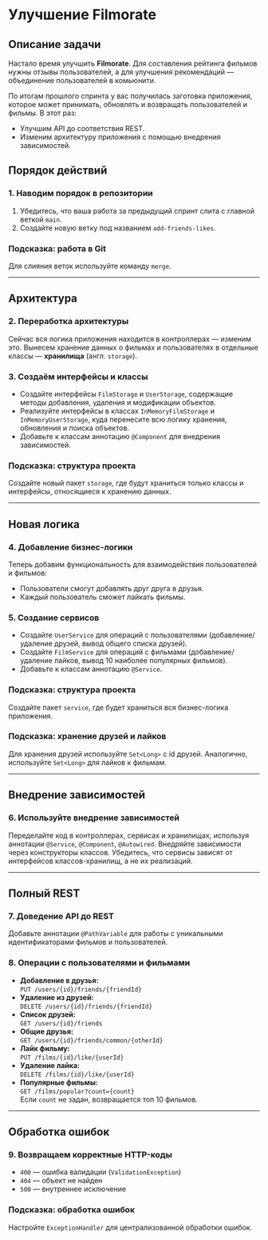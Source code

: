 # Улучшение Filmorate

## Описание задачи

Настало время улучшить **Filmorate**. Для составления рейтинга фильмов нужны отзывы пользователей, а для улучшения рекомендаций — объединение пользователей в комьюнити.

По итогам прошлого спринта у вас получилась заготовка приложения, которое может принимать, обновлять и возвращать пользователей и фильмы. В этот раз:
- Улучшим API до соответствия REST.
- Изменим архитектуру приложения с помощью внедрения зависимостей.

## Порядок действий

### 1. Наводим порядок в репозитории

1. Убедитесь, что ваша работа за предыдущий спринт слита с главной веткой `main`.
2. Создайте новую ветку под названием `add-friends-likes`.

### Подсказка: работа в Git

Для слияния веток используйте команду `merge`.

---

## Архитектура

### 2. Переработка архитектуры

Сейчас вся логика приложения находится в контроллерах — изменим это. Вынесем хранение данных о фильмах и пользователях в отдельные классы — **хранилища** (англ. `storage`).

### 3. Создаём интерфейсы и классы

- Создайте интерфейсы `FilmStorage` и `UserStorage`, содержащие методы добавления, удаления и модификации объектов.
- Реализуйте интерфейсы в классах `InMemoryFilmStorage` и `InMemoryUserStorage`, куда перенесите всю логику хранения, обновления и поиска объектов.
- Добавьте к классам аннотацию `@Component` для внедрения зависимостей.

### Подсказка: структура проекта

Создайте новый пакет `storage`, где будут храниться только классы и интерфейсы, относящиеся к хранению данных.

---

## Новая логика

### 4. Добавление бизнес-логики

Теперь добавим функциональность для взаимодействия пользователей и фильмов:
- Пользователи смогут добавлять друг друга в друзья.
- Каждый пользователь сможет лайкать фильмы.

### 5. Создание сервисов

- Создайте `UserService` для операций с пользователями (добавление/удаление друзей, вывод общего списка друзей).
- Создайте `FilmService` для операций с фильмами (добавление/удаление лайков, вывод 10 наиболее популярных фильмов).
- Добавьте к классам аннотацию `@Service`.

### Подсказка: структура проекта

Создайте пакет `service`, где будет храниться вся бизнес-логика приложения.

### Подсказка: хранение друзей и лайков

Для хранения друзей используйте `Set<Long>` с id друзей. Аналогично, используйте `Set<Long>` для лайков к фильмам.

---

## Внедрение зависимостей

### 6. Используйте внедрение зависимостей

Переделайте код в контроллерах, сервисах и хранилищах, используя аннотации `@Service`, `@Component`, `@Autowired`. Внедряйте зависимости через конструкторы классов. Убедитесь, что сервисы зависят от интерфейсов классов-хранилищ, а не их реализаций.

---

## Полный REST

### 7. Доведение API до REST

Добавьте аннотации `@PathVariable` для работы с уникальными идентификаторами фильмов и пользователей.

### 8. Операции с пользователями и фильмами

- **Добавление в друзья:**  
  `PUT /users/{id}/friends/{friendId}`
- **Удаление из друзей:**  
  `DELETE /users/{id}/friends/{friendId}`
- **Список друзей:**  
  `GET /users/{id}/friends`
- **Общие друзья:**  
  `GET /users/{id}/friends/common/{otherId}`
- **Лайк фильму:**  
  `PUT /films/{id}/like/{userId}`
- **Удаление лайка:**  
  `DELETE /films/{id}/like/{userId}`
- **Популярные фильмы:**  
  `GET /films/popular?count={count}`  
  Если `count` не задан, возвращается топ 10 фильмов.

---

## Обработка ошибок

### 9. Возвращаем корректные HTTP-коды

- `400` — ошибка валидации (`ValidationException`)
- `404` — объект не найден
- `500` — внутреннее исключение

### Подсказка: обработка ошибок

Настройте `ExceptionHandler` для централизованной обработки ошибок.
